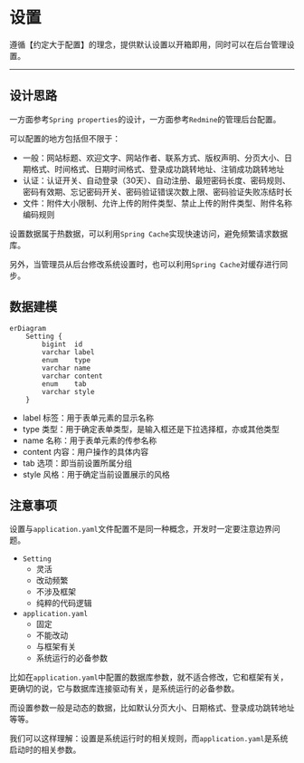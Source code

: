 设置
====

遵循【约定大于配置】的理念，提供默认设置以开箱即用，同时可以在后台管理设置。

---

## 设计思路

一方面参考`Spring properties`的设计，一方面参考`Redmine`的管理后台配置。

可以配置的地方包括但不限于：

- 一般：网站标题、欢迎文字、网站作者、联系方式、版权声明、分页大小、日期格式、时间格式、日期时间格式、登录成功跳转地址、注销成功跳转地址
- 认证：认证开关、自动登录（30天）、自动注册、最短密码长度、密码规则、密码有效期、忘记密码开关、密码验证错误次数上限、密码验证失败冻结时长
- 文件：附件大小限制、允许上传的附件类型、禁止上传的附件类型、附件名称编码规则

设置数据属于热数据，可以利用`Spring Cache`实现快速访问，避免频繁请求数据库。

另外，当管理员从后台修改系统设置时，也可以利用`Spring Cache`对缓存进行同步。

## 数据建模

```mermaid
erDiagram
    Setting {
        bigint  id
        varchar label
        enum    type
        varchar name
        varchar content
        enum    tab
        varchar style
    }
```

- label 标签：用于表单元素的显示名称
- type 类型：用于确定表单类型，是输入框还是下拉选择框，亦或其他类型
- name 名称：用于表单元素的传参名称
- content 内容：用户操作的具体内容
- tab 选项：即当前设置所属分组
- style 风格：用于确定当前设置展示的风格

## 注意事项

设置与`application.yaml`文件配置不是同一种概念，开发时一定要注意边界问题。

- `Setting`
  - 灵活
  - 改动频繁
  - 不涉及框架
  - 纯粹的代码逻辑
- `application.yaml`
  - 固定
  - 不能改动
  - 与框架有关
  - 系统运行的必备参数

比如在`application.yaml`中配置的数据库参数，就不适合修改，它和框架有关，更确切的说，它与数据库连接驱动有关，是系统运行的必备参数。

而设置参数一般是动态的数据，比如默认分页大小、日期格式、登录成功跳转地址等等。

我们可以这样理解：设置是系统运行时的相关规则，而`application.yaml`是系统启动时的相关参数。
